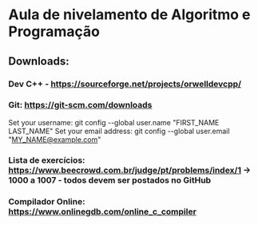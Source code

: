 # Aula de nivelamento de Algoritmo e Programação
## Downloads:
### Dev C++ - https://sourceforge.net/projects/orwelldevcpp/
### Git: https://git-scm.com/downloads

Set your username: git config --global user.name "FIRST_NAME LAST_NAME"
Set your email address: git config --global user.email "MY_NAME@example.com"


### Lista de exercícios: https://www.beecrowd.com.br/judge/pt/problems/index/1 -> 1000 a 1007 - todos devem ser postados no GitHub
### Compilador Online: https://www.onlinegdb.com/online_c_compiler
